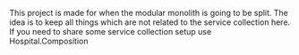 This project is made for when the modular monolith is going to be split.
The idea is to keep all things which are not related to the service collection here.
If you need to share some service collection setup use Hospital.Composition